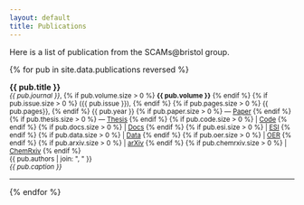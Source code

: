 ```yaml
---
layout: default
title: Publications
---
```


Here is a list of publication from the SCAMs@bristol group.

{% for pub in site.data.publications reversed %}
  <body>
  <b>
    {{ pub.title }}
  </b><br>
  <small>
    <i>{{ pub.journal }}</i>, 
    {% if pub.volume.size > 0 %}
        <b>{{ pub.volume }}</b>
    {% endif %}
    {% if pub.issue.size > 0 %}
        ({{ pub.issue }}), 
    {% endif %}
    {% if pub.pages.size > 0 %}
    {{ pub.pages}},
    {% endif %}
    {{ pub.year }}
    {% if pub.paper.size > 0 %}
         &mdash; <a href="{{ pub.paper }}">Paper</a>
    {% endif %}
    {% if pub.thesis.size > 0 %}
         &mdash; <a href="{{ pub.thesis }}">Thesis</a>
    {% endif %}
    {% if pub.code.size > 0 %}
         | <a href="{{ pub.code }}">Code</a>
    {% endif %}
    {% if pub.docs.size > 0 %}
         | <a href="{{ pub.docs }}">Docs</a>
    {% endif %}
    {% if pub.esi.size > 0 %}
         | <a href="{{ pub.esi }}">ESI</a>
    {% endif %}
    {% if pub.data.size > 0 %}
         | <a href="{{ pub.data }}">Data</a>
    {% endif %}
    {% if pub.oer.size > 0 %}
         | <a href="{{ pub.oer }}">OER</a>
    {% endif %}
    {% if pub.arxiv.size > 0 %}
         | <a href="{{ pub.arxiv }}">arXiv</a>
    {% endif %}
    {% if pub.chemrxiv.size > 0 %}
         | <a href="{{ pub.chemrxiv }}">ChemRxiv</a>
    {% endif %}
    <br>
    {{ pub.authors | join: ", " }}
  <br>
  <i>{{ pub.caption }}</i>
  </small>
  </body>
  <hr>
{% endfor %}
